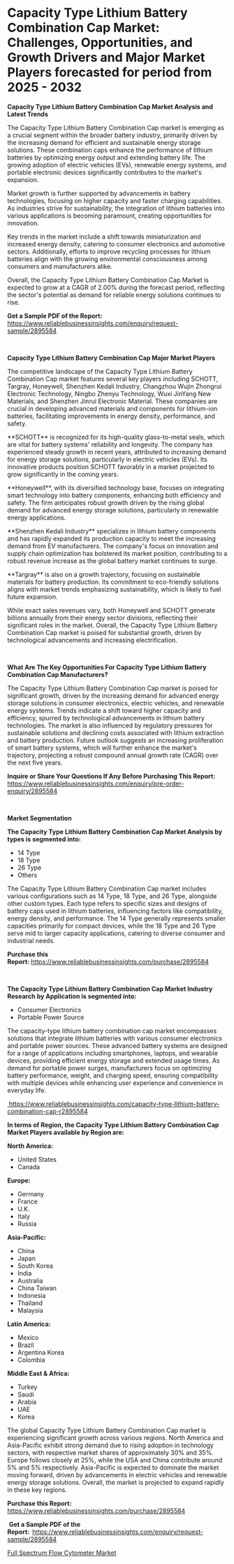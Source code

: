 <p><h1>Capacity Type Lithium Battery Combination Cap Market: Challenges, Opportunities, and Growth Drivers and Major Market Players forecasted for period from 2025 - 2032</h1></p><p><strong>Capacity Type Lithium Battery Combination Cap Market Analysis and Latest Trends</strong></p>
<p><p>The Capacity Type Lithium Battery Combination Cap market is emerging as a crucial segment within the broader battery industry, primarily driven by the increasing demand for efficient and sustainable energy storage solutions. These combination caps enhance the performance of lithium batteries by optimizing energy output and extending battery life. The growing adoption of electric vehicles (EVs), renewable energy systems, and portable electronic devices significantly contributes to the market's expansion.</p><p>Market growth is further supported by advancements in battery technologies, focusing on higher capacity and faster charging capabilities. As industries strive for sustainability, the integration of lithium batteries into various applications is becoming paramount, creating opportunities for innovation.</p><p>Key trends in the market include a shift towards miniaturization and increased energy density, catering to consumer electronics and automotive sectors. Additionally, efforts to improve recycling processes for lithium batteries align with the growing environmental consciousness among consumers and manufacturers alike.</p><p>Overall, the Capacity Type Lithium Battery Combination Cap Market is expected to grow at a CAGR of 2.00% during the forecast period, reflecting the sector's potential as demand for reliable energy solutions continues to rise.</p></p>
<p><strong>Get a Sample PDF of the Report:&nbsp;</strong> <a href="https://www.reliablebusinessinsights.com/enquiry/request-sample/2895584?utm_campaign=2774&utm_medium=2&utm_source=Github&utm_content=ia&utm_term=15032025&utm_id=capacity-type-lithium-battery-combination-cap">https://www.reliablebusinessinsights.com/enquiry/request-sample/2895584</a></p>
<p>&nbsp;</p>
<p><strong>Capacity Type Lithium Battery Combination Cap Major Market Players</strong></p>
<p><p>The competitive landscape of the Capacity Type Lithium Battery Combination Cap market features several key players including SCHOTT, Targray, Honeywell, Shenzhen Kedali Industry, Changzhou Wujin Zhongrui Electronic Technology, Ningbo Zhenyu Technology, Wuxi JinYang New Materials, and Shenzhen Jinrui Electronic Material. These companies are crucial in developing advanced materials and components for lithium-ion batteries, facilitating improvements in energy density, performance, and safety.</p><p>**SCHOTT** is recognized for its high-quality glass-to-metal seals, which are vital for battery systems' reliability and longevity. The company has experienced steady growth in recent years, attributed to increasing demand for energy storage solutions, particularly in electric vehicles (EVs). Its innovative products position SCHOTT favorably in a market projected to grow significantly in the coming years.</p><p>**Honeywell**, with its diversified technology base, focuses on integrating smart technology into battery components, enhancing both efficiency and safety. The firm anticipates robust growth driven by the rising global demand for advanced energy storage solutions, particularly in renewable energy applications.</p><p>**Shenzhen Kedali Industry** specializes in lithium battery components and has rapidly expanded its production capacity to meet the increasing demand from EV manufacturers. The company's focus on innovation and supply chain optimization has bolstered its market position, contributing to a robust revenue increase as the global battery market continues to surge.</p><p>**Targray** is also on a growth trajectory, focusing on sustainable materials for battery production. Its commitment to eco-friendly solutions aligns with market trends emphasizing sustainability, which is likely to fuel future expansion.</p><p>While exact sales revenues vary, both Honeywell and SCHOTT generate billions annually from their energy sector divisions, reflecting their significant roles in the market. Overall, the Capacity Type Lithium Battery Combination Cap market is poised for substantial growth, driven by technological advancements and increasing electrification.</p></p>
<p>&nbsp;</p>
<p><strong>What Are The Key Opportunities For Capacity Type Lithium Battery Combination Cap Manufacturers?</strong></p>
<p><p>The Capacity Type Lithium Battery Combination Cap market is poised for significant growth, driven by the increasing demand for advanced energy storage solutions in consumer electronics, electric vehicles, and renewable energy systems. Trends indicate a shift toward higher capacity and efficiency, spurred by technological advancements in lithium battery technologies. The market is also influenced by regulatory pressures for sustainable solutions and declining costs associated with lithium extraction and battery production. Future outlook suggests an increasing proliferation of smart battery systems, which will further enhance the market's trajectory, projecting a robust compound annual growth rate (CAGR) over the next five years.</p></p>
<p><strong>Inquire or Share Your Questions If Any Before Purchasing This Report:</strong> <a href="https://www.reliablebusinessinsights.com/enquiry/pre-order-enquiry/2895584?utm_campaign=2774&utm_medium=2&utm_source=Github&utm_content=ia&utm_term=15032025&utm_id=capacity-type-lithium-battery-combination-cap">https://www.reliablebusinessinsights.com/enquiry/pre-order-enquiry/2895584</a></p>
<p>&nbsp;</p>
<p><strong>Market Segmentation</strong></p>
<p><strong>The Capacity Type Lithium Battery Combination Cap Market Analysis by types is segmented into:</strong></p>
<p><ul><li>14 Type</li><li>18 Type</li><li>26 Type</li><li>Others</li></ul></p>
<p><p>The Capacity Type Lithium Battery Combination Cap market includes various configurations such as 14 Type, 18 Type, and 26 Type, alongside other custom types. Each type refers to specific sizes and designs of battery caps used in lithium batteries, influencing factors like compatibility, energy density, and performance. The 14 Type generally represents smaller capacities primarily for compact devices, while the 18 Type and 26 Type serve mid to larger capacity applications, catering to diverse consumer and industrial needs.</p></p>
<p><strong>Purchase this Report:&nbsp;</strong><a href="https://www.reliablebusinessinsights.com/purchase/2895584?utm_campaign=2774&utm_medium=2&utm_source=Github&utm_content=ia&utm_term=15032025&utm_id=capacity-type-lithium-battery-combination-cap">https://www.reliablebusinessinsights.com/purchase/2895584</a></p>
<p>&nbsp;</p>
<p><strong>The Capacity Type Lithium Battery Combination Cap Market Industry Research by Application is segmented into:</strong></p>
<p><ul><li>Consumer Electronics</li><li>Portable Power Source</li></ul></p>
<p><p>The capacity-type lithium battery combination cap market encompasses solutions that integrate lithium batteries with various consumer electronics and portable power sources. These advanced battery systems are designed for a range of applications including smartphones, laptops, and wearable devices, providing efficient energy storage and extended usage times. As demand for portable power surges, manufacturers focus on optimizing battery performance, weight, and charging speed, ensuring compatibility with multiple devices while enhancing user experience and convenience in everyday life.</p></p>
<p><a href="https://www.reliablebusinessinsights.com/capacity-type-lithium-battery-combination-cap-r2895584?utm_campaign=2774&utm_medium=2&utm_source=Github&utm_content=ia&utm_term=15032025&utm_id=capacity-type-lithium-battery-combination-cap">&nbsp;https://www.reliablebusinessinsights.com/capacity-type-lithium-battery-combination-cap-r2895584</a></p>
<p><strong>In terms of Region, the Capacity Type Lithium Battery Combination Cap Market Players available by Region are:</strong></p>
<p>
    <p> <strong> North America: </strong>
        <ul>
            <li>United States</li>
            <li>Canada</li>
        </ul>
        </p> 
    <p> <strong> Europe: </strong>
        <ul>
            <li>Germany</li>
            <li>France</li>
            <li>U.K.</li>
            <li>Italy</li>
            <li>Russia</li>
        </ul>
        </p> 
    <p> <strong> Asia-Pacific: </strong>
        <ul>
            <li>China</li>
            <li>Japan</li>
            <li>South Korea</li>
            <li>India</li>
            <li>Australia</li>
            <li>China Taiwan</li>
            <li>Indonesia</li>
            <li>Thailand</li>
            <li>Malaysia</li>
        </ul>
        </p> 
    <p> <strong> Latin America: </strong>
        <ul>
            <li>Mexico</li>
            <li>Brazil</li>
            <li>Argentina Korea</li>
            <li>Colombia</li>
        </ul>
        </p> 
    <p> <strong> Middle East & Africa: </strong>
        <ul>
            <li>Turkey</li>
            <li>Saudi</li>
            <li>Arabia</li>
            <li>UAE</li>
            <li>Korea</li>
        </ul>
    </p>
    </p>
<p><p>The global Capacity Type Lithium Battery Combination Cap market is experiencing significant growth across various regions. North America and Asia-Pacific exhibit strong demand due to rising adoption in technology sectors, with respective market shares of approximately 30% and 35%. Europe follows closely at 25%, while the USA and China contribute around 5% and 5% respectively. Asia-Pacific is expected to dominate the market moving forward, driven by advancements in electric vehicles and renewable energy storage solutions. Overall, the market is projected to expand rapidly in these key regions.</p></p>
<p><strong>Purchase this Report: </strong><a href="https://www.reliablebusinessinsights.com/purchase/2895584?utm_campaign=2774&utm_medium=2&utm_source=Github&utm_content=ia&utm_term=15032025&utm_id=capacity-type-lithium-battery-combination-cap">https://www.reliablebusinessinsights.com/purchase/2895584</a></p>
<p>&nbsp;<strong>Get a Sample PDF of the Report:&nbsp;&nbsp;</strong><a href="https://www.reliablebusinessinsights.com/enquiry/request-sample/2895584?utm_campaign=2774&utm_medium=2&utm_source=Github&utm_content=ia&utm_term=15032025&utm_id=capacity-type-lithium-battery-combination-cap">https://www.reliablebusinessinsights.com/enquiry/request-sample/2895584</a></p>
<p><strong></strong></p>
<p><p><a href="https://github.com/bholdsfofie/Market-Research-Report-List-1/blob/main/full-spectrum-flow-cytometer-market.md?utm_campaign=2774&utm_medium=2&utm_source=Github&utm_content=ia&utm_term=15032025&utm_id=capacity-type-lithium-battery-combination-cap">Full Spectrum Flow Cytometer Market</a></p></p>